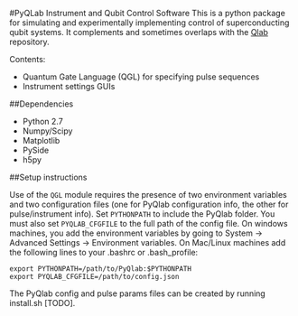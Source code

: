 #PyQLab Instrument and Qubit Control Software
This is a python package for simulating and experimentally implementing control of superconducting qubit systems.  It complements and sometimes overlaps with the [Qlab](https://github.com/BBN-Q/Qlab) repository.

Contents:
* Quantum Gate Language (QGL) for specifying pulse sequences
* Instrument settings GUIs

##Dependencies
* Python 2.7
* Numpy/Scipy
* Matplotlib
* PySide
* h5py

##Setup instructions

Use of the `QGL` module requires the presence of two environment variables and two configuration files (one for PyQlab configuration info, the other for pulse/instrument info). Set `PYTHONPATH` to include the PyQlab folder. You must also set `PYQLAB_CFGFILE` to the full path of the config file. On windows machines, you add the environment variables by going to System -> Advanced Settings -> Environment variables. On Mac/Linux machines add the following lines to your .bashrc or .bash_profile:
```
export PYTHONPATH=/path/to/PyQlab:$PYTHONPATH
export PYQLAB_CFGFILE=/path/to/config.json
```

The PyQlab config and pulse params files can be created by running install.sh [TODO].
